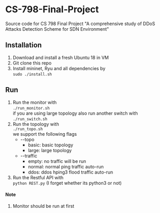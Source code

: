 # CS-798-Final-Project
Source code for CS 798 Final Project "A comprehensive study of DDoS Attacks Detection Scheme for SDN Environment"

## Installation
1. Download and install a fresh Ubuntu 18 in VM
2. Git clone this repo
3. Install mininet, Ryu and all dependencies by   
   `sudo ./install.sh`

## Run

1. Run the monitor with  
   `./run_monitor.sh`  
   if you are using large topology also run another switch with  
   `./run_switch.sh`  
2. Run the topology with  
   `./run_topo.sh`  
   we support the following flags  
   - --topo
      - basic: basic topology
      - large: large topology
   - --traffic
      - empty: no traffic will be run
      - normal: normal ping traffic auto-run
      - ddos: ddos hping3 flood traffic auto-run
3. Run the Restful API with  
   `python REST.py` (I forget whether its python3 or not)

#### Note
1. Monitor should be run at first

